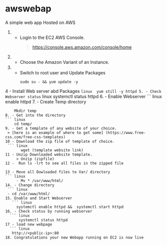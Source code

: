 # awswebap
A simple web app Hosted on AWS
1. - Login to the EC2 AWS Console.
     > https://console.aws.amazon.com/console/home
2. - Choose the Amazon Variant of an Instance.
3. - Switch to root user and Update Packages 
     ```linux
     sudo su - && yum update -y
4  - Install Web server abd Packages 
    ``` linux 
        yum still -y httpd
5. - Check Webserver status
      ``` linux 
          systemctl status httpd
6. - Enable Webserver 
      ``` linux 
        enable httpd
7. - Create Temp directory 
   ``` linux
       Mkdir temp
8. - Get into the directory
  ``` linux
       cd temp/
9. - Get a template of any website of your choice.
    > [here is an example of where to get some] (https://www.free-css.com/free-css-templates)
10 - Download the zip file of template of choice.
    ``` linux
          wget (template website link)
11 - Unzip Downloaded website template.
        > Unzip (zipfile)
12 -  Run ls -lrt to see all files in the zipped file

13 - Move all Dowloaded files to Var/ directory
   ``` linux
        - Mv * /var/www/html/
14. - Change directory
    ``` linux
    - cd /var/www/html/
15. Enable and Start Webserver
      ``` linux
        systemctl enable httpd &&  systemctl start httpd
16. - Check status by running webserver
     ``` linux
         systemctl status httpd
17 - load new webpage 
     ``` linux
      http://<public-ip>:80
18. Congratulations your new Webapp running on EC2 is now live
